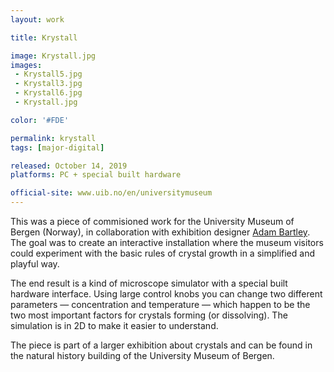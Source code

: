 ```yaml
---
layout: work

title: Krystall

image: Krystall.jpg
images:
 - Krystall5.jpg
 - Krystall3.jpg
 - Krystall6.jpg
 - Krystall.jpg

color: '#FDE'

permalink: krystall
tags: [major-digital]

released: October 14, 2019
platforms: PC + special built hardware

official-site: www.uib.no/en/universitymuseum
---
```


This was a piece of commisioned work for the University Museum of Bergen (Norway), in collaboration with exhibition designer [Adam Bartley](https://bartleyadam.myportfolio.com/). The goal was to create an interactive installation where the museum visitors could experiment with the basic rules of crystal growth in a simplified and playful way.

The end result is a kind of microscope simulator with a special built hardware interface. Using large control knobs you can change two different parameters &mdash; concentration and temperature &mdash; which happen to be the two most important factors for crystals forming (or dissolving). The simulation is in 2D to make it easier to understand.

The piece is part of a larger exhibition about crystals and can be found in the natural history building of the University Museum of Bergen.
